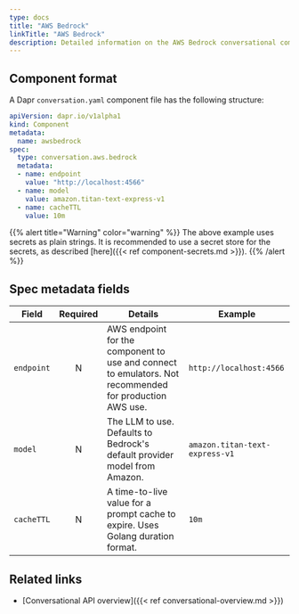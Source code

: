 ```yaml
---
type: docs
title: "AWS Bedrock"
linkTitle: "AWS Bedrock"
description: Detailed information on the AWS Bedrock conversational component
---
```


## Component format

A Dapr `conversation.yaml` component file has the following structure:

```yaml
apiVersion: dapr.io/v1alpha1
kind: Component
metadata:
  name: awsbedrock
spec:
  type: conversation.aws.bedrock
  metadata:
  - name: endpoint
    value: "http://localhost:4566"
  - name: model
    value: amazon.titan-text-express-v1
  - name: cacheTTL
    value: 10m
```

{{% alert title="Warning" color="warning" %}}
The above example uses secrets as plain strings. It is recommended to use a secret store for the secrets, as described [here]({{< ref component-secrets.md >}}).
{{% /alert %}}

## Spec metadata fields

| Field              | Required | Details | Example |
|--------------------|:--------:|---------|---------|
| `endpoint`   | N | AWS endpoint for the component to use and connect to emulators. Not recommended for production AWS use. | `http://localhost:4566` |
| `model` | N | The LLM to use. Defaults to Bedrock's default provider model from Amazon.  | `amazon.titan-text-express-v1` |
| `cacheTTL` | N | A time-to-live value for a prompt cache to expire. Uses Golang duration format.  | `10m` |

## Related links

- [Conversational API overview]({{< ref conversational-overview.md >}})